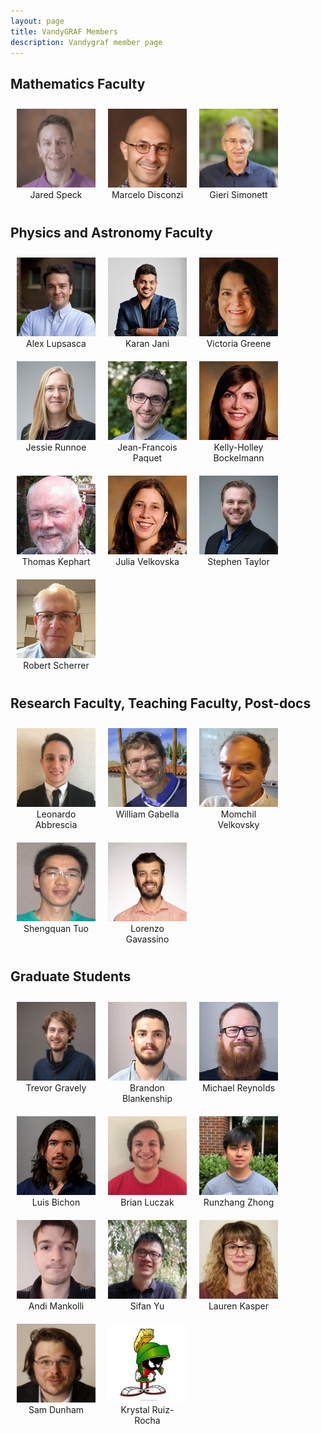 ```yaml
---
layout: page
title: VandyGRAF Members 
description: Vandygraf member page 
---
```


<style>
.table {
    text-align: center;
}
.row {
    padding-top: 10px;
    padding-bottom: 10px;
}
.headshot{
    padding-right:10px;
    padding-left:10px;
    width:20%;
}
figure {
    width: 25%;
    float: left;
    margin: 0;
    text-align: center;
    padding: 10px;
}
figcaption {
	text-align:center;
}
</style>


## Mathematics Faculty

<div>
<figure>
	<img src="/images/members/jared-speck.jpg">
	<figcaption>Jared Speck</figcaption>
</figure>
<figure>
	<img src="/images/members/marcelo-disconzi.jpg">
	<figcaption>Marcelo Disconzi</figcaption>
</figure>
<figure>
	<img src="/images/members/gieri-simonett.jpg">
	<figcaption>Gieri Simonett</figcaption>
</figure>
</div>

<br style="clear:both" />

## Physics and Astronomy Faculty
<div>
<figure>
    	<img src="/images/members/alex-lupsasca.jpg" >
	<figcaption>Alex Lupsasca</figcaption>
</figure>
<figure>
	<img src="/images/members/karan-jani.jpg">
	<figcaption>Karan Jani</figcaption>
</figure>
<figure>
	<img src="/images/members/senta-greene.jpg">
	<figcaption>Victoria Greene</figcaption>
</figure>
</div>

<br style="clear:both" />

<div>
<figure>
    	<img src="/images/members/Jessie-Runnoe.jpg" >
	<figcaption>Jessie Runnoe</figcaption>
</figure>
<figure>
	<img src="/images/members/JF-paquet.jpg">
	<figcaption>Jean-Francois Paquet</figcaption>
</figure>
<figure>
    	<img src="/images/members/kelly-holley-bockelmann.jpg" >
	<figcaption>Kelly-Holley Bockelmann</figcaption>
</figure>
</div>

<br style="clear:both" />

<div>
<figure>
    	<img src="/images/members/thomas-kephart.jpg" >
	<figcaption>Thomas Kephart</figcaption>
</figure>
<figure>
	<img src="/images/members/julia-velkovska.jpg">
	<figcaption>Julia Velkovska</figcaption>
</figure>
<figure>
    	<img src="/images/members/stephen-taylor.jpg" >
	<figcaption>Stephen Taylor</figcaption>
</figure>
</div>

<br style="clear:both" />

<div>
<figure>
    	<img src="/images/members/robert-scherrer.jpg" >
	<figcaption>Robert Scherrer</figcaption>
</figure>
</div>

<br style="clear:both" />

## Research Faculty, Teaching Faculty, Post-docs

<div>
<figure>
    <img src="/images/members/leonardo-abbrescia.jpg" >
	<figcaption>Leonardo Abbrescia</figcaption>
</figure>
<figure>
	<img src="/images/members/billHeadShot.jpg">
	<figcaption>William Gabella</figcaption>
</figure>
<figure>
    <img src="/images/members/momchil-velkovsky.jpg" >
	<figcaption>Momchil Velkovsky</figcaption>
</figure>
</div>

<br style="clear:both" />

<div>
<figure>
    <img src="/images/members/shengquan-tuo.jpg" >
	<figcaption>Shengquan Tuo</figcaption>
</figure>
<figure>
    <img src="/images/members/lorenzo-gavassino.jpg" >
	<figcaption>Lorenzo Gavassino</figcaption>
</figure>
</div>

<br style="clear:both" />

## Graduate Students
<div>
<figure>
    <img src="/images/members/trevor-gravely.jpg" >
	<figcaption>Trevor Gravely</figcaption>
</figure>
<figure>
    <img src="/images/members/brandon-blankenship.jpg" >
	<figcaption>Brandon Blankenship</figcaption>
</figure>
<figure>
    <img src="/images/members/michael-reynolds.jpg" >
	<figcaption>Michael Reynolds</figcaption>
</figure>
</div>

<br style="clear:both" />

<div>
<figure>
    <img src="/images/members/luis-bichonIII.jpg" >
	<figcaption>Luis Bichon</figcaption>
</figure>
<figure>
    <img src="/images/members/brian-luczak.jpg" >
	<figcaption>Brian Luczak</figcaption>
</figure>
<figure>
    <img src="/images/members/runzhang-zhong.jpg" >
	<figcaption>Runzhang Zhong</figcaption>
</figure>
</div>

<br style="clear:both" />

<div>
<figure>
    <img src="/images/members/andi-mankolli.jpg" >
	<figcaption>Andi Mankolli</figcaption>
</figure>
<figure>
    <img src="/images/members/sifan-yu.jpg" >
	<figcaption>Sifan Yu</figcaption>
</figure>
<figure>
    <img src="/images/members/lauren-kasper.jpg" >
	<figcaption>Lauren Kasper</figcaption>
</figure>
</div>

<br style="clear:both" />

<div>
<figure>
    <img src="/images/members/sam-dunham.jpg" >
	<figcaption>Sam Dunham</figcaption>
</figure>
<figure>
    <img src="/images/members/marvin.jpg" >
	<figcaption>Krystal Ruiz-Rocha</figcaption>
</figure>
</div>

<br style="clear:both" />
